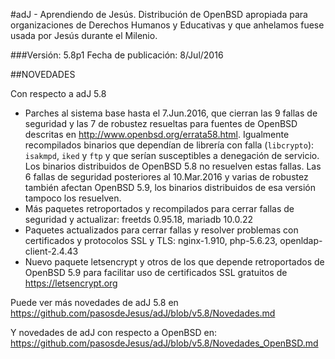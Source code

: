 #adJ - Aprendiendo de Jesús.
Distribución de OpenBSD apropiada para organizaciones de Derechos Humanos
y Educativas y que anhelamos fuese usada por Jesús durante el Milenio.

###Versión: 5.8p1
Fecha de publicación: 8/Jul/2016

##NOVEDADES

Con respecto a adJ 5.8

* Parches al sistema base hasta el 7.Jun.2016, que cierran las 9 fallas de 
  seguridad y las 7 de robustez resueltas para fuentes de OpenBSD descritas 
  en <http://www.openbsd.org/errata58.html>. Igualmente recompilados binarios 
  que dependían de librería con falla (```libcrypto```): ```isakmpd```, 
  ```iked``` y  ```ftp``` y que serían susceptibles a denegación de servicio.  
  Los binarios distribuidos de OpenBSD 5.8 no resuelven estas fallas. 
  Las 6 fallas de seguridad posteriores al 10.Mar.2016 y varias de robustez
  también afectan OpenBSD 5.9, los binarios distribuidos de esa versión
  tampoco los resuelven.
* Más paquetes retroportados y recompilados para cerrar fallas de seguridad y
  actualizar: 
	freetds 0.95.18, mariadb 10.0.22 
* Paquetes actualizados para cerrar fallas y resolver problemas con 
  certificados y protocolos SSL y TLS:
	nginx-1.910, php-5.6.23, openldap-client-2.4.43
* Nuevo paquete letsencrypt y otros de los que depende retroportados
  de OpenBSD 5.9 para facilitar uso de certificados SSL gratuitos de
  https://letsencrypt.org

Puede ver más novedades de adJ 5.8 en 
	<https://github.com/pasosdeJesus/adJ/blob/v5.8/Novedades.md>

Y novedades de adJ con respecto a OpenBSD en:
	<https://github.com/pasosdeJesus/adJ/blob/v5.8/Novedades_OpenBSD.md>


